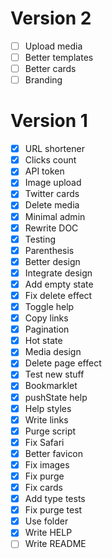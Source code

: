 Version 2
=========

- [ ] Upload media
- [ ] Better templates
- [ ] Better cards
- [ ] Branding

Version 1
=========

- [x] URL shortener
- [x] Clicks count
- [x] API token
- [x] Image upload
- [x] Twitter cards
- [x] Delete media
- [x] Minimal admin
- [x] Rewrite DOC
- [x] Testing
- [x] Parenthesis
- [x] Better design
- [x] Integrate design
- [x] Add empty state
- [x] Fix delete effect
- [x] Toggle help
- [x] Copy links
- [x] Pagination
- [x] Hot state
- [x] Media design
- [x] Delete page effect
- [x] Test new stuff
- [x] Bookmarklet
- [x] pushState help
- [x] Help styles
- [x] Write links
- [x] Purge script
- [x] Fix Safari
- [x] Better favicon
- [x] Fix images
- [x] Fix purge
- [x] Fix cards
- [x] Add type tests
- [x] Fix purge test
- [x] Use folder
- [x] Write HELP
- [ ] Write README
